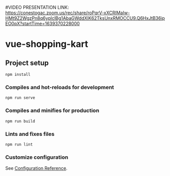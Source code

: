 
#VIDEO PRESENTATION LINK:
https://conestogac.zoom.us/rec/share/roPqrV-xXCRlMaIw-HMt9Z2WgzPn8q6yplclBg1AbaGWddXlK62TksUnxRMOCCU9.Q6HxJtB36ipEO0pX?startTime=1639370228000


# vue-shopping-kart

## Project setup
```
npm install
```

### Compiles and hot-reloads for development
```
npm run serve
```

### Compiles and minifies for production
```
npm run build
```

### Lints and fixes files
```
npm run lint
```

### Customize configuration
See [Configuration Reference](https://cli.vuejs.org/config/).
